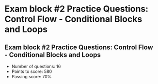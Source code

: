 # Exam block #2 Practice Questions: Control Flow - Conditional Blocks and Loops

## Exam block #2 Practice Questions: Control Flow - Conditional Blocks and Loops

* Number of questions: 16
* Points to score: 580
* Passing score: 70%
